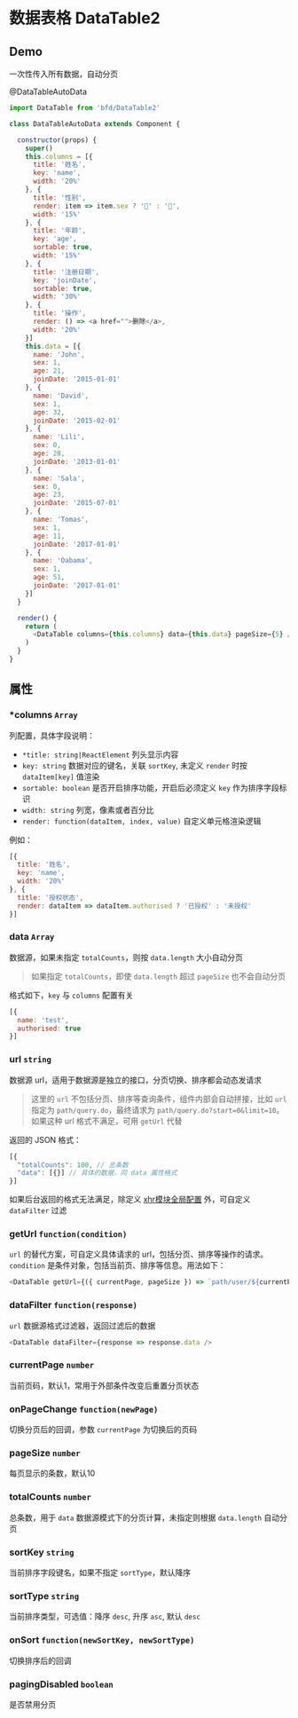 # 数据表格 DataTable2

## Demo

一次性传入所有数据，自动分页

@DataTableAutoData
```js
import DataTable from 'bfd/DataTable2'

class DataTableAutoData extends Component {

  constructor(props) {
    super()
    this.columns = [{
      title: '姓名',
      key: 'name',
      width: '20%'
    }, {
      title: '性别',
      render: item => item.sex ? '👨' : '👩',
      width: '15%'
    }, {
      title: '年龄',
      key: 'age',
      sortable: true,
      width: '15%'
    }, {
      title: '注册日期',
      key: 'joinDate',
      sortable: true,
      width: '30%'
    }, {
      title: '操作',
      render: () => <a href="">删除</a>,
      width: '20%'
    }]
    this.data = [{
      name: 'John',
      sex: 1,
      age: 21,
      joinDate: '2015-01-01'
    }, {
      name: 'David',
      sex: 1,
      age: 32,
      joinDate: '2015-02-01'
    }, {
      name: 'Lili',
      sex: 0,
      age: 28,
      joinDate: '2013-01-01'
    }, {
      name: 'Sala',
      sex: 0,
      age: 23,
      joinDate: '2015-07-01'
    }, {
      name: 'Tomas',
      sex: 1,
      age: 11,
      joinDate: '2017-01-01'
    }, {
      name: 'Oabama',
      sex: 1,
      age: 51,
      joinDate: '2017-01-01'
    }]
  }

  render() {
    return (
      <DataTable columns={this.columns} data={this.data} pageSize={5} />
    )
  }
}
```

## <DataTable /> 属性

### *columns `Array`
列配置，具体字段说明：
- `*title: string|ReactElement` 列头显示内容
- `key: string` 数据对应的键名，关联 `sortKey`, 未定义 `render` 时按 `dataItem[key]` 值渲染
- `sortable: boolean` 是否开启排序功能，开启后必须定义 `key` 作为排序字段标识
- `width: string` 列宽，像素或者百分比
- `render: function(dataItem, index, value)` 自定义单元格渲染逻辑

例如：
```js
[{
  title: '姓名',
  key: 'name',
  width: '20%'
}, {
  title: '授权状态',
  render: dataItem => dataItem.authorised ? '已授权' : '未授权'
}]
```

### data `Array`
数据源，如果未指定 `totalCounts`，则按 `data.length` 大小自动分页
> 如果指定 `totalCounts`，即使 `data.length` 超过 `pageSize` 也不会自动分页

格式如下，`key` 与 `columns` 配置有关
```js
[{
  name: 'test',
  authorised: true
}]
```

### url `string`
数据源 url，适用于数据源是独立的接口，分页切换、排序都会动态发请求
> 这里的 `url` 不包括分页、排序等查询条件，组件内部会自动拼接，比如 `url` 指定为 `path/query.do`，最终请求为 `path/query.do?start=0&limit=10`。如果这种 url 格式不满足，可用 `getUrl` 代替

返回的 JSON 格式：
```js
[{
  "totalCounts": 100, // 总条数
  "data": [{}] // 具体的数据，同 data 属性格式
}]
```
如果后台返回的格式无法满足，除定义 [xhr模块全局配置](xhr#success) 外，可自定义 `dataFilter` 过滤

### getUrl `function(condition)`
`url` 的替代方案，可自定义具体请求的 url，包括分页、排序等操作的请求。`condition` 是条件对象，包括当前页、排序等信息。用法如下：
```js
<DataTable getUrl={({ currentPage, pageSize }) => `path/user/${currentPage}/${pageSize}`} />
```

### dataFilter `function(response)`
`url` 数据源格式过滤器，返回过滤后的数据
```js
<DataTable dataFilter={response => response.data />
```

### currentPage `number`
当前页码，默认1，常用于外部条件改变后重置分页状态

### onPageChange `function(newPage)`
切换分页后的回调，参数 `currentPage` 为切换后的页码

### pageSize `number`
每页显示的条数，默认10

### totalCounts `number`
总条数，用于 `data` 数据源模式下的分页计算，未指定则根据 `data.length` 自动分页

### sortKey `string`
当前排序字段键名，如果不指定 `sortType`，默认降序

### sortType `string`
当前排序类型，可选值：降序 `desc`, 升序 `asc`, 默认 `desc`

### onSort `function(newSortKey, newSortType)`
切换排序后的回调

### pagingDisabled `boolean`
是否禁用分页
